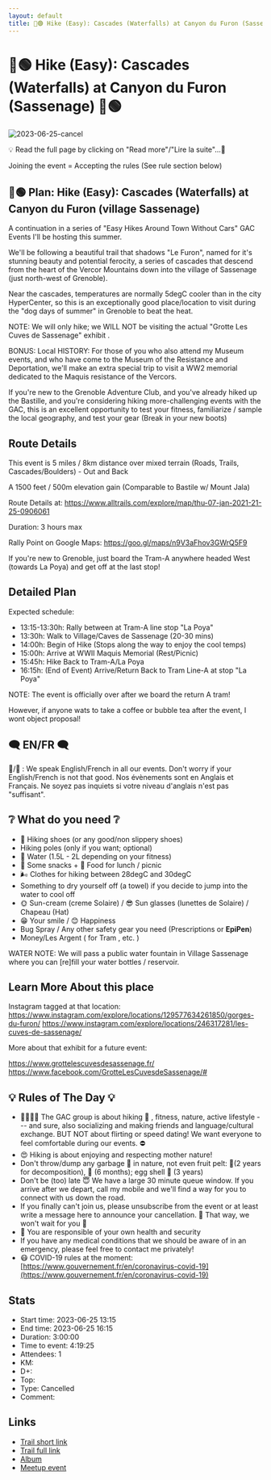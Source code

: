 ```yaml
---
layout: default
title: 🥾🟢 Hike (Easy): Cascades (Waterfalls) at Canyon du Furon (Sassenage) 🥾🟢
---
```


# 🥾🟢 Hike (Easy): Cascades (Waterfalls) at Canyon du Furon (Sassenage) 🥾🟢

![2023-06-25-cancel](../img/orig/2023-06-25-cancel.jpg)

💡 Read the full page by clicking on "Read more"/"Lire la suite"...💜

Joining the event = Accepting the rules (See rule section below)

##  🥾🟢 Plan: Hike (Easy): Cascades (Waterfalls) at Canyon du Furon (village Sassenage) 

A continuation in a series of "Easy Hikes Around Town Without Cars" GAC Events I'll be hosting this summer.

We'll be following a beautiful trail that shadows "Le Furon", named for it's stunning beauty and potential ferocity, a series of cascades that descend from the heart of the Vercor Mountains down into the village of Sassenage (just north-west of Grenoble).

Near the cascades, temperatures are normally 5degC cooler than in the city HyperCenter, so this is an exceptionally good place/location to visit during the "dog days of summer" in Grenoble to beat the heat.

NOTE: We will only hike; we WILL NOT be visiting the actual "Grotte Les Cuves de Sassenage" exhibit .

BONUS: Local HISTORY: For those of you who also attend my Museum events, and who have come to the Museum of the Resistance and Deportation, we'll make an extra special trip to visit a WW2 memorial dedicated to the Maquis resistance of the Vercors.

If you're new to the Grenoble Adventure Club, and you've already hiked up the Bastille, and you're considering hiking more-challenging events with the GAC, this is an excellent opportunity to test your fitness, familiarize / sample the local geography, and test your gear (Break in your new boots)

##  Route Details 

This event is 5 miles / 8km distance over mixed terrain (Roads, Trails, Cascades/Boulders) - Out and Back

A 1500 feet / 500m elevation gain (Comparable to Bastile w/ Mount Jala)

Route Details at: https://www.alltrails.com/explore/map/thu-07-jan-2021-21-25-0906061

Duration: 3 hours max

Rally Point on Google Maps: https://goo.gl/maps/n9V3aFhov3GWrQ5F9

If you're new to Grenoble, just board the Tram-A anywhere headed West (towards La Poya) and get off at the last stop!

##  Detailed Plan 

Expected schedule:

* 13:15-13:30h: Rally between at Tram-A line stop "La Poya"
* 13:30h: Walk to Village/Caves de Sassenage (20-30 mins)
* 14:00h: Begin of Hike (Stops along the way to enjoy the cool temps)
* 15:00h: Arrive at WWII Maquis Memorial (Rest/Picnic)
* 15:45h: Hike Back to Tram-A/La Poya
* 16:15h: (End of Event) Arrive/Return Back to Tram Line-A at stop "La Poya"

NOTE: The event is officially over after we board the return A tram!

However, if anyone wats to take a coffee or bubble tea after the event, I wont object proposal!

##  🗨️ EN/FR 🗨️ 

🦅/🐓 : We speak English/French in all our events. Don't worry if your English/French is not that good. Nos évènements sont en Anglais et Français. Ne soyez pas inquiets si votre niveau d'anglais n'est pas "suffisant".

##  ❔ What do you need ❔ 

* 🥾 Hiking shoes (or any good/non slippery shoes)
* Hiking poles (only if you want; optional)
* 🧃 Water (1.5L - 2L depending on your fitness)
* 🍫 Some snacks + 🥗 Food for lunch / picnic
* 🌬 Clothes for hiking between 28degC and 30degC
* Something to dry yourself off (a towel) if you decide to jump into the water to cool off
* 🌞 Sun-cream (creme Solaire) / 😎 Sun glasses (lunettes de Solaire) / Chapeau (Hat)
* 😁 Your smile / 😊 Happiness
* Bug Spray / Any other safety gear you need (Prescriptions or **EpiPen**)
* Money/Les Argent ( for Tram , etc. )

WATER NOTE: We will pass a public water fountain in Village Sassenage where you can [re]fill your water bottles / reservoir.

##  Learn More About this place 

Instagram tagged at that location:
https://www.instagram.com/explore/locations/129577634261850/gorges-du-furon/
https://www.instagram.com/explore/locations/246317281/les-cuves-de-sassenage/

More about that exhibit for a future event:

https://www.grottelescuvesdesassenage.fr/
https://www.facebook.com/GrotteLesCuvesdeSassenage/#

##  💡 Rules of The Day 💡 

* 🚶‍♀️🚶‍♂️ The GAC group is about hiking 🥾 , fitness, nature, active lifestyle --- and sure, also socializing and making friends and language/cultural exchange. BUT NOT about flirting or speed dating! We want everyone to feel comfortable during our events. ⛔
* 😍 Hiking is about enjoying and respecting mother nature!
* Don't throw/dump any garbage 🚮 in nature, not even fruit pelt: 🍌(2 years for decomposition), 🍊 (6 months); egg shell 🥚 (3 years)
* Don't be (too) late 😇 We have a large 30 minute queue window. If you arrive after we depart, call my mobile and we'll find a way for you to connect with us down the road.
* If you finally can't join us, please unsubscribe from the event or at least write a message here to announce your cancellation. 💜 That way, we won't wait for you 💜
* 💟 You are responsible of your own health and security
* If you have any medical conditions that we should be aware of in an emergency, please feel free to contact me privately!
* 😷 COVID-19 rules at the moment: [https://www.gouvernement.fr/en/coronavirus-covid-19](https://www.gouvernement.fr/en/coronavirus-covid-19)

## Stats

- Start time: 2023-06-25 13:15
- End time: 2023-06-25 16:15
- Duration: 3:00:00
- Time to event: 4:19:25
- Attendees: 1
- KM: 
- D+: 
- Top: 
- Type: Cancelled
- Comment: 

## Links

- [Trail short link]()
- [Trail full link]()
- [Album](https://binnette.github.io/GacImg2023/)
- [Meetup event](https://www.meetup.com/grenoble-adventure-club-english-french/events/294404184/)
